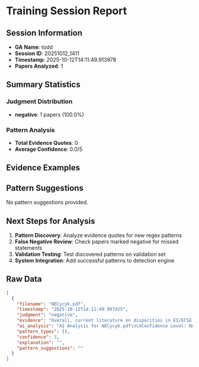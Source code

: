 # Training Session Report

## Session Information
- **GA Name**: todd
- **Session ID**: 20251012_1411
- **Timestamp**: 2025-10-12T14:11:49.913978
- **Papers Analyzed**: 1

## Summary Statistics

### Judgment Distribution
- **negative**: 1 papers (100.0%)

### Pattern Analysis
- **Total Evidence Quotes**: 0
- **Average Confidence**: 0.0/5

## Evidence Examples

## Pattern Suggestions

No pattern suggestions provided.

## Next Steps for Analysis

1. **Pattern Discovery**: Analyze evidence quotes for new regex patterns
2. **False Negative Review**: Check papers marked negative for missed statements  
3. **Validation Testing**: Test discovered patterns on validation set
4. **System Integration**: Add successful patterns to detection engine

## Raw Data

```json
[
  {
    "filename": "NECycyk.pdf",
    "timestamp": "2025-10-12T14:11:49.907425",
    "judgment": "negative",
    "evidence": "Overall, current literature on disparities in EI/ECSE provides an\nincomplete picture of services from referral to placement for Data Source\nchildren with multiple marginalized identities (i.e., non-White,\nmultilingual, with disabilities) due to the (a) focus on a single Data from all children with a primary EI/ECSE referral between\nstep in the EI/ECSE pipeline instead of taking into account 2016\u20132018 were analyzed. Data were extracted by ODE from\noverall trajectories from referral to placement, (b) failure to con- ODE\u2019s central electronic database, called ecWeb, used to log\nsider the intersectionality of children\u2019s ethnic and linguistic child and family demographics, referrals, evaluation outcomes,\nbackgrounds simultaneously as related to such disparities, and eligibility, IFSP components, and services for individual chil-\n(c) lack of examination of placement for communication disor- dren. Fidelity is high as providers around the state use ecWeb to\nders (CDs) specifically despite their prevalence. Addressing these meet federal reporting requirements. The investigators\u2019 respec-\ngaps will guide EI/ECSE providers and policymakers to direct tive Institutional Review Boards approved this study.\nscant fiscal ad personnel resources to addressing equity in spe-\ncific steps of the EI/ECSE pipeline for specific populations with Variables\nCDs. Therefore, the purpose of this study is to fill a gap in the\nliterature by investigating disparities faced by young children Child demographic variables.\u2002 The central independent variables\nwith CDs from underrepresented ethnic and linguistic back- concerned children\u2019s ethnicity and home language(s). We created\ngrounds, highlighting children who are Latino/a given their five mutually exclusive groups using child ethnicity and home\ngrowing representation in EI/ECSE. Our research questions language(s) recorded in ecWeb per parent report.\nwere: do differences as a function of children\u2019s ethnicity and\nhome language(s) affect: (1) referral; (2) evaluation; (3) general 1. Latino/a with primarily Spanish as the home language\nplacement; and (4) type of communication placement? Based on (i.e., Latino/a Spanish). Approximately 1% also heard\nprior research and theory, we hypothesized that disparities would and/or spoke another language at home, typically indige-\nbe found by children\u2019s ethnicity and language backgrounds in nous languages of Central or South America (e.g.,\nsome, but not all, components of the EI and ECSE pipelines. Mixteco, Mam, Maya).\n2. Latino/a with English and Spanish as the home language",
    "ai_analysis": "AI Analysis for NECycyk.pdf\n\nConfidence Level: None (0.000)\nRecommendation: No positionality detected\nPatterns Detected: None\n\n\nNo specific evidence excerpts extracted. Consider manual review of the full paper.\n\n\nAI Recommendation:\nNo clear positionality detected. Recommend categorizing as No positionality statements.",
    "pattern_types": [],
    "confidence": 3,
    "explanation": "",
    "pattern_suggestions": ""
  }
]
```
